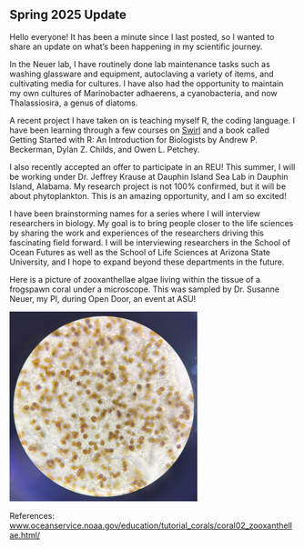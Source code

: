 ## Spring 2025 Update

Hello everyone! It has been a minute since I last posted, so  I wanted to share an update on what’s been happening in my scientific journey.

In the Neuer lab, I have routinely done lab maintenance tasks such as washing glassware and equipment, autoclaving a variety of items, and cultivating media for cultures. I have also had the opportunity to maintain my own cultures of Marinobacter adhaerens, a cyanobacteria, and now Thalassiosira, a genus of diatoms. 

A recent project I have taken on is teaching myself R, the coding language. I have been learning through a few courses on <a href="https://swirlstats.com/">Swirl</a> and a book called Getting Started with R: An Introduction for Biologists by Andrew P. Beckerman, Dylan Z. Childs, and Owen L. Petchey. 

I also recently accepted an offer to participate in an REU! This summer, I will be working under Dr. Jeffrey Krause at Dauphin Island Sea Lab in Dauphin Island, Alabama. My research project is not 100% confirmed, but it will be about phytoplankton. This is an amazing opportunity, and I am so excited!

I have been brainstorming names for a series where I will interview researchers in biology. My goal is to bring people closer to the life sciences by sharing the work and experiences of the researchers driving this fascinating field forward. I will be interviewing researchers in the School of Ocean Futures as well as the School of Life Sciences at Arizona State University, and I hope to expand beyond these departments in the future. 

Here is a picture of zooxanthellae algae living within the tissue of a frogspawn coral under a microscope. This was sampled by Dr. Susanne Neuer, my  PI, during Open Door, an event at ASU!

<img src="/docs/assets/img/zooxanthellaefrogspawn.jpg" width="330">

References: <br>
<a href="https://oceanservice.noaa.gov/education/tutorial_corals/coral02_zooxanthellae.html/">www.oceanservice.noaa.gov/education/tutorial_corals/coral02_zooxanthellae.html/</a> <br>
